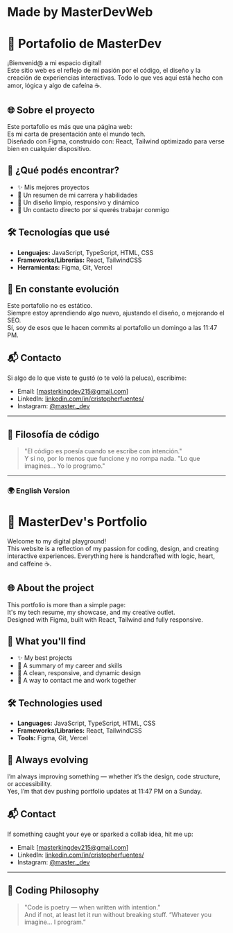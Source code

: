 # Made by MasterDevWeb
# 🚀 Portafolio de MasterDev

¡Bienvenid@ a mi espacio digital!  
Este sitio web es el reflejo de mi pasión por el código, el diseño y la creación de experiencias interactivas. Todo lo que ves aquí está hecho con amor, lógica y algo de cafeína ☕.

## 🌐 Sobre el proyecto

Este portafolio es más que una página web:  
Es mi carta de presentación ante el mundo tech.  
Diseñado con Figma, construido con: React, Tailwind optimizado para verse bien en cualquier dispositivo.

## 🎯 ¿Qué podés encontrar?

- ✨ Mis mejores proyectos
- 💼 Un resumen de mi carrera y habilidades
- 🎨 Un diseño limpio, responsivo y dinámico
- 📲 Un contacto directo por si querés trabajar conmigo

## 🛠 Tecnologías que usé

- **Lenguajes:** JavaScript, TypeScript, HTML, CSS
- **Frameworks/Librerías:** React, TailwindCSS
- **Herramientas:** Figma, Git, Vercel

## 🚧 En constante evolución

Este portafolio no es estático.  
Siempre estoy aprendiendo algo nuevo, ajustando el diseño, o mejorando el SEO.  
Sí, soy de esos que le hacen commits al portafolio un domingo a las 11:47 PM.

## 📬 Contacto

Si algo de lo que viste te gustó (o te voló la peluca), escribime:

- Email: [masterkingdev215@gmail.com]
- LinkedIn: [linkedin.com/in/cristopherfuentes/](https://www.linkedin.com/in/cristopherfuentes/)
- Instagram: [@master._dev](https://www.instagram.com/master._dev/)

---

## 🧠 Filosofía de código

> "El código es poesía cuando se escribe con intención."  
> Y si no, por lo menos que funcione y no rompa nada.
> "Lo que imagines... Yo lo programo."

---

### 🌍 English Version

# 🚀 MasterDev's Portfolio

Welcome to my digital playground!  
This website is a reflection of my passion for coding, design, and creating interactive experiences. Everything here is handcrafted with logic, heart, and caffeine ☕.

## 🌐 About the project

This portfolio is more than a simple page:  
It's my tech resume, my showcase, and my creative outlet.  
Designed with Figma, built with React, Tailwind and fully responsive.

## 🎯 What you'll find

- ✨ My best projects
- 💼 A summary of my career and skills
- 🎨 A clean, responsive, and dynamic design
- 📲 A way to contact me and work together

## 🛠 Technologies used

- **Languages:** JavaScript, TypeScript, HTML, CSS  
- **Frameworks/Libraries:** React, TailwindCSS  
- **Tools:** Figma, Git, Vercel

## 🚧 Always evolving

I’m always improving something — whether it’s the design, code structure, or accessibility.  
Yes, I’m that dev pushing portfolio updates at 11:47 PM on a Sunday.

## 📬 Contact

If something caught your eye or sparked a collab idea, hit me up:

- Email: [masterkingdev215@gmail.com]
- LinkedIn: [linkedin.com/in/cristopherfuentes/](https://www.linkedin.com/in/cristopherfuentes/)  
- Instagram: [@master._dev](https://www.instagram.com/master._dev/)

---

## 🧠 Coding Philosophy

> "Code is poetry — when written with intention."  
> And if not, at least let it run without breaking stuff.
> “Whatever you imagine… I program.”

